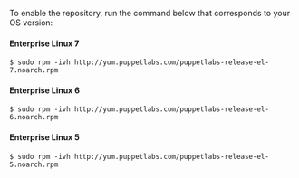 To enable the repository, run the command below that corresponds to your OS version:

#### Enterprise Linux 7

    $ sudo rpm -ivh http://yum.puppetlabs.com/puppetlabs-release-el-7.noarch.rpm

#### Enterprise Linux 6

    $ sudo rpm -ivh http://yum.puppetlabs.com/puppetlabs-release-el-6.noarch.rpm

#### Enterprise Linux 5

    $ sudo rpm -ivh http://yum.puppetlabs.com/puppetlabs-release-el-5.noarch.rpm
